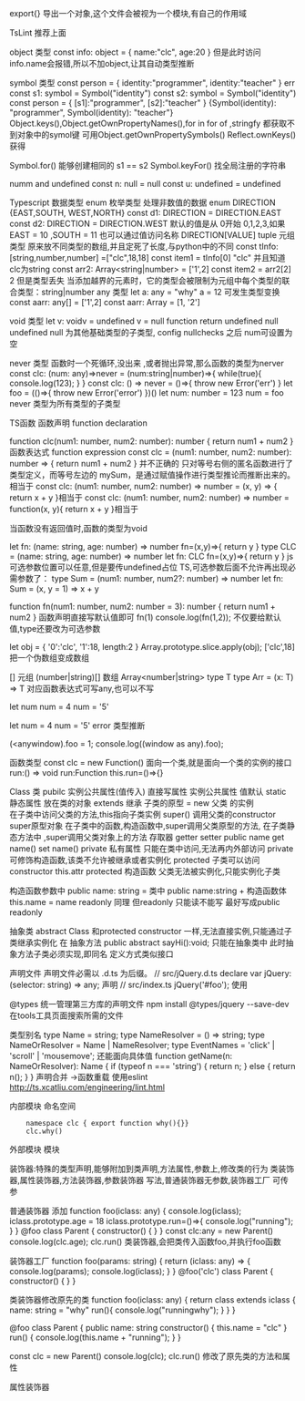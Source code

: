 export{} 导出一个对象,这个文件会被视为一个模块,有自己的作用域



TsLint 推荐上面 

object 类型
const info: object = {
  name:"clc",
  age:20
}
但是此时访问info.name会报错,所以不加object,让其自动类型推断

symbol 类型
const person = {
  identity:"programmer",
  identity:"teacher"
}  err
const s1: symbol = Symbol("identity")
const s2: symbol = Symbol("identity")
const person = {
[s1]:"programmer",
[s2]:"teacher"
}
{Symbol(identity): "programmer", Symbol(identity): "teacher"}
Object.keys(),Object.getOwnPropertyNames(),for in for of ,stringfy 都获取不到对象中的symol键
可用Object.getOwnPropertySymbols()  Reflect.ownKeys() 获得

Symbol.for()  能够创建相同的 s1 == s2
Symbol.keyFor() 找全局注册的字符串

numm and undefined
const n: null = null
const u: undefined = undefined


Typescript 数据类型
 enum 枚举类型  处理非数值的数据
      enum DIRECTION {EAST,SOUTH, WEST,NORTH}
      const d1: DIRECTION = DIRECTION.EAST
      const d2: DIRECTION = DIRECTION.WEST
      默认的值是从 0开始 0,1,2,3,如果EAST = 10 ,SOUTH = 11
      也可以通过值访问名称  DIRECTION[VALUE]
tuple 元组类型  原来放不同类型的数组,并且定死了长度,与python中的不同
      const tInfo: [string,number,number] =["clc",18,18]
      const item1 = tInfo[0] "clc" 并且知道clc为string
      const arr2: Array<string|number> = ['1',2]
      const item2 = arr2[2] 2 但是类型丢失
      当添加越界的元素时，它的类型会被限制为元组中每个类型的联合类型：string|number
any 类型
    let a: any = "why"
      a = 12  可发生类型变换
    const aarr: any[] = ['1',2]
    const aarr: Array<any> = [1, '2']

void 类型
let v: voidv = undefined  v = null
function return undefined null
undefined null 为其他基础类型的子类型, config nullchecks 之后 num可设置为空

never 类型
    函数时一个死循环,没出来 ,或者抛出异常,那么函数的类型为nerver
    const clc: (num: any)=>never = (num:string|number)=>{
    while(true){
      console.log(123);
    }
    }
    const clc: () => never = ()=>{
   throw new Error('err')
    }
 let foo = (()=>{
  throw new Error('error')
})()
let num: number = 123
num = foo
never 类型为所有类型的子类型   



TS函数
函数声明 function declaration

function clc(num1: number, num2: number): number {
  return num1 + num2
}
函数表达式 function expression
const clc = (num1: number, num2: number): number => {
  return num1 + num2
}
并不正确的
只对等号右侧的匿名函数进行了类型定义，而等号左边的 mySum，是通过赋值操作进行类型推论而推断出来的。
相当于
const clc: (num1: number, num2: number) => number = (x, y) => {
  return x + y
}相当于
const clc: (num1: number, num2: number) => number = function(x, y){
  return x + y
}相当于

当函数没有返回值时,函数的类型为void

let fn: (name: string, age: number) => number
fn=(x,y)=>{
  return y
}
type CLC = (name: string, age: number) => number
let fn: CLC
fn=(x,y)=>{
  return y
}
js 可选参数位置可以任意,但是要传undefined占位
TS,可选参数后面不允许再出现必需参数了：
type Sum = (num1: number, num2?: number) => number
let fn: Sum = (x, y = 1) => x + y

function fn(num1: number, num2: number = 3): number {
  return num1 + num2
} 函数声明直接写默认值即可 fn(1)
console.log(fn(1,2));  不仅要给默认值,type还要改为可选参数

let obj = {
  '0':'clc',
  '1':18,
  length:2
}
Array.prototype.slice.apply(obj);  ['clc',18]
把一个伪数组变成数组


[] 元组 (number|string)[] 数组 Array<number|string>
type T  type Arr = <T>(x: T) => T
对应函数表达式可写any,也可以不写

let num
num = 4
num = '5'

 let num = 4 num = '5' error 类型推断 

(<anywindow).foo = 1;
console.log((window as any).foo);


函数类型
const clc = new Function()  面向一个类,就是面向一个类的实例的接口
run:() => void 
run:Function
this.run=()=>{}

Class  类
pubilc 实例公共属性(值传入)     直接写属性  实例公共属性 值默认
static 静态属性  放在类的对象
extends 继承  子类的原型 = new 父类 的实例  
        在子类中访问父类的方法,this指向子类实例
super() 调用父类的constructor
super原型对象 在子类中的函数,构造函数中,super调用父类原型的方法,
      在子类静态方法中 ,super调用父类对象上的方法
存取器  getter  setter    public  name  get name()  set  name()
private  私有属性  只能在类中访问,无法再内外部访问
private 可修饰构造函数,该类不允许被继承或者实例化
protected 子类可以访问  constructor this.attr
protected 构造函数 父类无法被实例化,只能实例化子类

构造函数参数中
public name: string = 类中 public name:string + 构造函数体 this.name = name
readonly 同理 但readonly 只能读不能写  最好写成public readonly

抽象类  abstract  Class  和protected constructor 一样,无法直接实例,只能通过子类继承实例化
在
抽象方法 public abstract sayHi():void; 只能在抽象类中
此时抽象方法子类必须实现,即同名 定义方式类似接口 

声明文件
声明文件必需以 .d.ts 为后缀。
// src/jQuery.d.ts
declare var jQuery: (selector: string) => any; 声明
// src/index.ts
jQuery('#foo');   使用

@types 统一管理第三方库的声明文件
npm install @types/jquery --save-dev   在tools工具页面搜索所需的文件

类型别名
type Name = string;
type NameResolver = () => string;
type NameOrResolver = Name | NameResolver;
type EventNames = 'click' | 'scroll' | 'mousemove'; 还能面向具体值
function getName(n: NameOrResolver): Name {
    if (typeof n === 'string') {
        return n;
    } else {
        return n();
    }
}
声明合并 ->函数重载
使用eslint  http://ts.xcatliu.com/engineering/lint.html

  内部模块  命名空间

        namespace clc { export function why(){}}
        clc.why()
外部模块   模块


装饰器:特殊的类型声明,能够附加到类声明,方法属性,参数上,修改类的行为
类装饰器,属性装饰器,方法装饰器,参数装饰器
写法,普通装饰器无参数,装饰器工厂 可传参


普通装饰器  添加
function foo(iclass: any) {
  console.log(iclass);
  iclass.prototype.age = 18
  iclass.prototype.run=()=>{
    console.log("running");
  }
}
@foo
class Parent {
  constructor() { }
}
const clc:any = new Parent()
console.log(clc.age);
clc.run()
类装饰器,会把类传入函数foo,并执行foo函数

装饰器工厂
function foo(params: string) {
  return (iclass: any) => {
    console.log(params);
    console.log(iclass);
  }
}
@foo('clc')
class Parent {
  constructor() { }
}


类装饰器修改原先的类
function foo(iclass: any) {
  return class extends iclass {
    name: string = "why"
    run(){
      console.log("runningwhy");
    }
  }
}

@foo
class Parent {
  public name: string
  constructor() {
    this.name = "clc"
  }
  run() {
    console.log(this.name + "running");
  }
}

const clc = new Parent()
console.log(clc);
clc.run()
修改了原先类的方法和属性


属性装饰器
